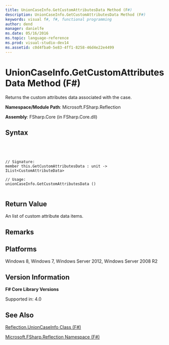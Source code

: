 ```yaml
---
title: UnionCaseInfo.GetCustomAttributesData Method (F#)
description: UnionCaseInfo.GetCustomAttributesData Method (F#)
keywords: visual f#, f#, functional programming
author: dend
manager: danielfe
ms.date: 05/16/2016
ms.topic: language-reference
ms.prod: visual-studio-dev14
ms.assetid: c0d4fba0-5e83-4ff1-8258-46d4e22e4499 
---
```


# UnionCaseInfo.GetCustomAttributesData Method (F#)

Returns the custom attributes data associated with the case.

**Namespace/Module Path**: Microsoft.FSharp.Reflection

**Assembly**: FSharp.Core (in FSharp.Core.dll)


## Syntax



```




// Signature:
member this.GetCustomAttributesData : unit -> IList<CustomAttributeData>

// Usage:
unionCaseInfo.GetCustomAttributesData ()


```





## Return Value
An list of custom attribute data items.


## Remarks

## Platforms
Windows 8, Windows 7, Windows Server 2012, Windows Server 2008 R2


## Version Information
**F# Core Library Versions**

Supported in: 4.0




## See Also
[Reflection.UnionCaseInfo Class &#40;F&#35;&#41;](Reflection.UnionCaseInfo-Class-%5BFSharp%5D.md)

[Microsoft.FSharp.Reflection Namespace &#40;F&#35;&#41;](Microsoft.FSharp.Reflection-Namespace-%5BFSharp%5D.md)

